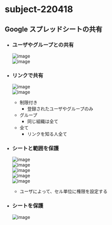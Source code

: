 # subject-220418

## Google スプレッドシートの共有
- ### ユーザやグループとの共有
  ![image](https://user-images.githubusercontent.com/1501327/164893761-53713702-8624-4a56-87c0-ec620e8b6801.png)\
  ![image](https://user-images.githubusercontent.com/1501327/164893910-1f00304d-be58-4dd9-a3af-fdb8a615e635.png)


- ### リンクで共有
  ![image](https://user-images.githubusercontent.com/1501327/164893833-084b8300-35b5-4fd1-b3f8-d5ea7312e4b2.png)\
  ![image](https://user-images.githubusercontent.com/1501327/164893942-c4fa4fa4-ef9b-4320-a87e-66b57207addd.png)
  - 制限付き
    - 登録されたユーザやグループのみ
  - グループ
    - 同じ組織は全て
  - 全て
    - リンクを知る人全て

- ### シートと範囲を保護
  ![image](https://user-images.githubusercontent.com/1501327/164894113-a0fe518b-7859-4783-addf-eaa68d823214.png)\
  ![image](https://user-images.githubusercontent.com/1501327/164894150-e436c967-e828-423a-88fa-dbec1fad173b.png)\
  ![image](https://user-images.githubusercontent.com/1501327/164894170-14447e74-254b-4559-b8a6-5a4f24c641a8.png)\
  ![image](https://user-images.githubusercontent.com/1501327/164894221-24178a7c-c77a-4b3e-a501-296897453a32.png)\
  ![image](https://user-images.githubusercontent.com/1501327/164894279-3bfdbbdb-8506-4ccf-8b62-302fb90179d1.png)
  - ユーザによって、セル単位に権限を設定する

- ### シートを保護
  ![image](https://user-images.githubusercontent.com/1501327/164894498-f66a7cb2-04f4-4ba0-a3de-20960a0ced6c.png)
